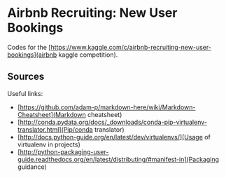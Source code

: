 # Airbnb Recruiting: New User Bookings

Codes for the [https://www.kaggle.com/c/airbnb-recruiting-new-user-bookings](airbnb kaggle competition).

## Sources
Useful links:
* [https://github.com/adam-p/markdown-here/wiki/Markdown-Cheatsheet](Markdown cheatsheet)
* [http://conda.pydata.org/docs/_downloads/conda-pip-virtualenv-translator.html](Pip/conda translator)
* [http://docs.python-guide.org/en/latest/dev/virtualenvs/](Usage of virtualenv in projects)
* [http://python-packaging-user-guide.readthedocs.org/en/latest/distributing/#manifest-in](Packaging guidance)
